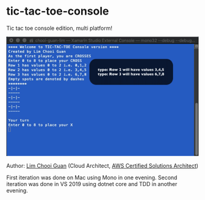 # tic-tac-toe-console
Tic tac toe console edition, multi platform!

![Demo of simple tic tac toe!](https://raw.githubusercontent.com/minimice/tic-tac-toe-console/master/demos/demo1.gif)

Author: [Lim Chooi Guan](https://www.linkedin.com/in/cgl88/) (Cloud Architect, [AWS Certified Solutions Architect](https://www.certmetrics.com/amazon/public/badge.aspx?i=1&t=c&d=2018-11-08&ci=AWS00446559&dm=80))

First iteration was done on Mac using Mono in one evening.
Second iteration was done in VS 2019 using dotnet core and TDD in another evening.